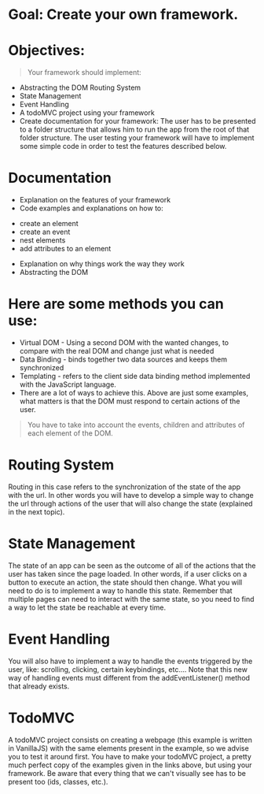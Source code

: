# Goal: Create your own framework.

# Objectives:

> Your framework should implement:

- Abstracting the DOM Routing System
- State Management
- Event Handling
- A todoMVC project using your framework
- Create documentation for your framework: The user has to be presented to a folder structure that allows him to run the app from the root of that folder structure. The user testing your framework will have to implement some simple code in order to test the features described below.

# Documentation
- Explanation on the features of your framework
- Code examples and explanations on how to:
* create an element
* create an event
* nest elements
* add attributes to an element
- Explanation on why things work the way they work
- Abstracting the DOM

# Here are some methods you can use:

- Virtual DOM - Using a second DOM with the wanted changes, to compare with the real DOM and change just what is needed
- Data Binding - binds together two data sources and keeps them synchronized
- Templating - refers to the client side data binding method implemented with the JavaScript language.
- There are a lot of ways to achieve this. Above are just some examples, what matters is that the DOM must respond to certain actions of the user.

> You have to take into account the events, children and attributes of each element of the DOM.

# Routing System
Routing in this case refers to the synchronization of the state of the app with the url. In other words you will have to develop a simple way to change the url through actions of the user that will also change the state (explained in the next topic).

# State Management
The state of an app can be seen as the outcome of all of the actions that the user has taken since the page loaded. In other words, if a user clicks on a button to execute an action, the state should then change.
What you will need to do is to implement a way to handle this state. Remember that multiple pages can need to interact with the same state, so you need to find a way to let the state be reachable at every time.

# Event Handling
You will also have to implement a way to handle the events triggered by the user, like: scrolling, clicking, certain keybindings, etc.... Note that this new way of handling events must different from the addEventListener() method that already exists.

# TodoMVC
A todoMVC project consists on creating a webpage (this example is written in VanillaJS) with the same elements present in the example, so we advise you to test it around first. You have to make your todoMVC project, a pretty much perfect copy of the examples given in the links above, but using your framework.
Be aware that every thing that we can't visually see has to be present too (ids, classes, etc.).